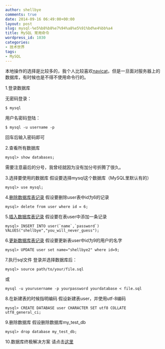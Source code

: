 ```yaml
---
author: shellbye
comments: true
date: 2014-09-16 06:49:00+00:00
layout: post
slug: mysql-%e5%b8%b8%e7%94%a8%e5%91%bd%e4%bb%a4
title: MySQL 常用命令
wordpress_id: 1030
categories:
- 技术世界
tags:
- MySQL
---
```


本地操作的选择是比较多的，我个人比较喜欢[navicat](http://www.navicat.com/)，但是一旦面对服务器上的数据库，有时候也是不得不使用命令行的。

1.登录数据库

无密码登录：

    
    $ mysql


用户名密码登陆：

    
    $ mysql -u username -p


回车后输入密码即可

2.查看所有数据库

    
    mysql> show databases;


需要注意最后的分号，我曾经就因为没有加分号折腾了很久。

3.选择要使用的数据库
假设要选择mysql这个数据库（MySQL里默认有的）

    
    mysql> use mysql;


4.[删除数据库表记录](http://dev.mysql.com/doc/refman/4.1/en/delete.html)
假设要删除user表中id为6的记录

    
    mysql> delete from user where id = 6;


5.[插入数据库表记录](http://dev.mysql.com/doc/refman/5.6/en/insert.html)
假设要在表user中添加一条记录

    
    mysql> INSERT INTO user(`name`,`password`) VALUES("shellbye","you_will_never_guess");


6.[更新数据库表记录](http://dev.mysql.com/doc/refman/5.0/en/update.html)
假设要更新表user中id为9的用户的名字

    
    mysql> UPDATE user set name="shellbye2" where id=9;


7.执行sql文件
登录并选择数据库后：

    
    mysql> source path/to/your/file.sql


或

    
    mysql -u yourusername -p yourpassword yourdatabase < file.sql


8.在新建表的时候指明编码
假设新建表user，并使用utf-8编码

    
    mysql> CREATE DATABASE user CHARACTER SET utf8 COLLATE utf8_general_ci;


9.删除数据库
假设删除数据库my_test_db

    
    mysql> drop database my_test_db;


10.数据库终极解决方案
请点击[这里](http://www.adminer.org/en/)
